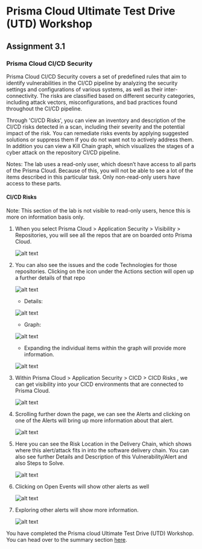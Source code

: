 # Prisma Cloud Ultimate Test Drive (UTD) Workshop
## Assignment 3.1
### Prisma Cloud CI/CD Security
Prisma Cloud CI/CD Security covers a set of predefined rules that aim to identify vulnerabilities in the CI/CD pipeline by analyzing the security settings and configurations of various systems, as well as their inter-connectivity. The risks are classified based on different security categories, including attack vectors, misconfigurations, and bad practices found throughout the CI/CD pipeline.

Through 'CI/CD Risks', you can view an inventory and description of the CI/CD risks detected in a scan, including their severity and the potential impact of the risk. You can remediate risks events by applying suggested solutions or suppress them if you do not want not to actively address them. In addition you can view a Kill Chain graph, which visualizes the stages of a cyber attack on the repository CI/CD pipeline.

Notes: The lab uses a read-only user, which doesn’t have access to all parts of the Prisma Cloud. Because of this, you will not be able to see a lot of the items described in this particular task. Only non-read-only users have access to these parts. 

#### CI/CD Risks
Note: This section of the lab is not visible to read-only users, hence this is more on information basis only. 
1. When you select Prisma Cloud > Application Security > Visibility > Repositories, you will see all the repos that are on boarded onto Prisma Cloud.

    ![alt text](/resources/pcs-screen-93.png)

2. You can also see the issues and the code Technologies for those repositories. Clicking on the icon under the Actions section will open up a further details of that repo

    ![alt text](/resources/pcs-screen-94.png)
    * Details: 
    
    ![alt text](/resources/pcs-screen-95.png)
    
    * Graph:
    
    ![alt text](/resources/pcs-screen-96.png)
    
    * Expanding the individual items within the graph will provide more information.
    
    ![alt text](/resources/pcs-screen-97.png)

3. Within Prisma Cloud > Application Security > CICD > CICD Risks , we can get visibility into your CICD environments that are connected to Prisma Cloud.

    ![alt text](/resources/pcs-screen-98.png)

4. Scrolling further down the page, we can see the Alerts and clicking on one of the Alerts will bring up more information about that alert.

    ![alt text](/resources/pcs-screen-99.png)

5. Here you can see the Risk Location in the Delivery Chain, which shows where this alert/attack fits in into the software delivery chain. You can also see further Details and Description of this Vulnerability/Alert and also Steps to Solve.

    ![alt text](/resources/pcs-screen-100.png)

6. Clicking on Open Events will show other alerts as well

    ![alt text](/resources/pcs-screen-101.png)

7. Exploring other alerts will show more information.

    ![alt text](/resources/pcs-screen-102.png)

You have completed the Prisma cloud Ultimate Test Drive (UTD) Workshop. You can head over to the summary section [here](/10-Summary.md).